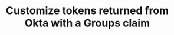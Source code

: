 ---
title: Customize tokens returned from Okta with a Groups claim
excerpt: Define Groups claims for tokens returned from Okta.
layout: Guides
sections:
 - main
---